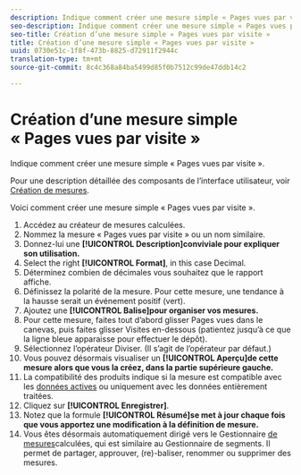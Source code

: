 ```yaml
---
description: Indique comment créer une mesure simple « Pages vues par visite ».
seo-description: Indique comment créer une mesure simple « Pages vues par visite ».
seo-title: Création d’une mesure simple « Pages vues par visite »
title: Création d’une mesure simple « Pages vues par visite »
uuid: 0730e51c-1f8f-473b-8825-d72911f2944c
translation-type: tm+mt
source-git-commit: 8c4c368a84ba5499d85f0b7512c99de47ddb14c2

---
```



# Création d’une mesure simple « Pages vues par visite »

Indique comment créer une mesure simple « Pages vues par visite ».

Pour une description détaillée des composants de l’interface utilisateur, voir [Création de mesures](/help/components/c-calcmetrics/c-workflow/cm-workflow/c-build-metrics/cm-build-metrics.md).

Voici comment créer une mesure simple « Pages vues par visite ».

1. Accédez au créateur de mesures calculées.
1. Nommez la mesure « Pages vues par visite » ou un nom similaire.
1. Donnez-lui une **[!UICONTROL Description]conviviale pour expliquer son utilisation.**
1. Select the right **[!UICONTROL Format]**, in this case Decimal.
1. Déterminez combien de décimales vous souhaitez que le rapport affiche.
1. Définissez la polarité de la mesure. Pour cette mesure, une tendance à la hausse serait un événement positif (vert).
1. Ajoutez une **[!UICONTROL Balise]pour organiser vos mesures.**
1. Pour cette mesure, faites tout d’abord glisser Pages vues dans le canevas, puis faites glisser Visites en-dessous (patientez jusqu’à ce que la ligne bleue apparaisse pour effectuer le dépôt).
1. Sélectionnez l’opérateur Diviser. (Il s’agit de l’opérateur par défaut.)
1. Vous pouvez désormais visualiser un **[!UICONTROL Aperçu]de cette mesure alors que vous la créez, dans la partie supérieure gauche.**
1. La compatibilité des produits indique si la mesure est compatible avec les [données actives](https://marketing.adobe.com/resources/help/en_US/reference/data_latency.html) ou uniquement avec les données entièrement traitées.
1. Cliquez sur **[!UICONTROL Enregistrer]**.
1. Notez que la formule **[!UICONTROL Résumé]se met à jour chaque fois que vous apportez une modification à la définition de mesure.**
1. Vous êtes désormais automatiquement dirigé vers le Gestionnaire [de mesures](/help/components/c-calcmetrics/c-workflow/cm-workflow/cm-manager.md)calculées, qui est similaire au Gestionnaire de segments. Il permet de partager, approuver, (re)-baliser, renommer ou supprimer des mesures.

